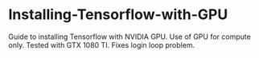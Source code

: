 # Installing-Tensorflow-with-GPU
Guide to installing Tensorflow with NVIDIA GPU. Use of GPU for compute only. Tested with GTX 1080 TI. Fixes login loop problem.
